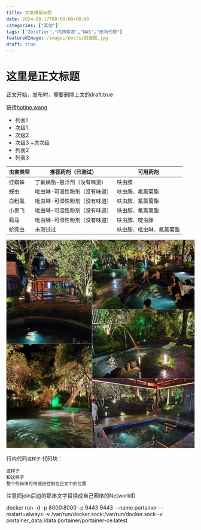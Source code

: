 ```yaml
---
title: 文章模板标题
date: 2024-08-17T00:00:00+08:00
categories: ["其他"]
tags: ["ZeroTier","内网穿透","NAS","反向代理"]
featuredImage: /images/posts/封面图.jpg
draft: true
---
```



# 这里是正文标题
正文开始，发布时，需要删除上文的draft:true

链接[hotine.wang](https://hotine.wang/)
+ 列表1
 + 次级1
 + 次级2
 + 次级3
  +次次级
+ 列表2
+ 列表3


| 虫害类型 | 推荐药剂（已测试） | 可用药剂 |
| --- | --- | --- |
| 红蜘蛛 | 丁氟螨酯-悬浮剂（没有味道） | 呋虫胺 |
| 蚜虫 | 吡虫啉-可湿性粉剂（没有味道） | 呋虫胺、氟氯菊酯 |
| 白粉虱 | 吡虫啉-可湿性粉剂（没有味道） | 呋虫胺、氟氯菊酯 |
| 小黑飞 | 吡虫啉-可湿性粉剂（没有味道） | 呋虫胺、氟氯菊酯 |
| 蓟马 | 吡虫啉-可湿性粉剂（没有味道） | 呋虫胺、啶虫脒 |
| 蚧壳虫 | 未测试过 | 呋虫胺、吡虫啉、氟氯菊酯 |

![温泉](/images/posts/20240512_匆忙的云南之行.day4.温泉.jpg)

行内代码`这样子`
代码块：
  ```
  这样子
  和这样子
  整个代码块可用缩进控制在正文中的位置
  ```
  注意把join后边的那串文字替换成自己网络的NetworkID

docker run -d -p 8000:8000 -p 9443:9443 --name portainer --restart=always -v /var/run/docker.sock:/var/run/docker.sock -v portainer_data:/data portainer/portainer-ce:latest
